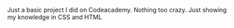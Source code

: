 Just a basic project I did on Codeacademy.  Nothing too crazy. Just showing my knowledge in CSS and HTML 
